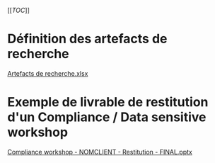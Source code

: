 [[_TOC_]]
# Définition des artefacts de recherche
 [Artefacts de recherche.xlsx](/.attachments/Artefacts%20de%20recherche-29a33afe-a0a6-4af0-87f9-b2996df9791b.xlsx)

# Exemple de livrable de restitution d'un Compliance / Data sensitive workshop
[Compliance workshop - NOMCLIENT - Restitution - FINAL.pptx](/.attachments/Compliance%20workshop%20-%20NOMCLIENT%20-%20Restitution%20-%20FINAL-07f81402-104c-4f30-a073-e0dd3b58ae3a.pptx)



